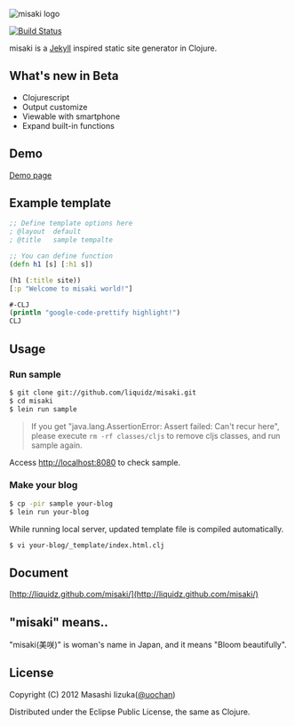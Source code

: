 ![misaki logo](https://github.com/liquidz/misaki/raw/master/sample/public/img/logo.png)

[![Build Status](https://secure.travis-ci.org/liquidz/misaki.png?branch=master)](http://travis-ci.org/liquidz/misaki)

misaki is a [Jekyll](https://github.com/mojombo/jekyll) inspired static site generator in Clojure.

## What's new in Beta

 * Clojurescript
 * Output customize
 * Viewable with smartphone
 * Expand built-in functions

## Demo

[Demo page](http://liquidz.github.com/misaki/demo/)

## Example template

```clojure
;; Define template options here
; @layout  default
; @title   sample tempalte

;; You can define function
(defn h1 [s] [:h1 s])

(h1 (:title site))
[:p "Welcome to misaki world!"]

#-CLJ
(println "google-code-prettify highlight!")
CLJ
```

## Usage

### Run sample

```bash
$ git clone git://github.com/liquidz/misaki.git
$ cd misaki
$ lein run sample
```

> If you get "java.lang.AssertionError: Assert failed: Can't recur here",
> please execute `rm -rf classes/cljs` to remove cljs classes, and run sample again.

Access [http://localhost:8080](http://localhost:8080) to check sample.

### Make your blog

```bash
$ cp -pir sample your-blog
$ lein run your-blog
```

While running local server, updated template file is compiled automatically.

```bash
$ vi your-blog/_template/index.html.clj
```

## Document

[http://liquidz.github.com/misaki/](http://liquidz.github.com/misaki/)

## "misaki" means..

"misaki(美咲)" is woman's name in Japan, and it means "Bloom beautifully".

## License

Copyright (C) 2012 Masashi Iizuka([@uochan](http://twitter.com/uochan/)) 

Distributed under the Eclipse Public License, the same as Clojure. 

